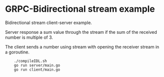 # GRPC-Bidirectional stream example

Bidirectional stream client-server example.

Server response a sum value through the stream if the sum of the received number is multiple of 3.

The client sends a number using stream with opening the receiver stream in a goroutine.



```
    ./compileIDL.sh
    go run server/main.go
    go run client/main.go
```

